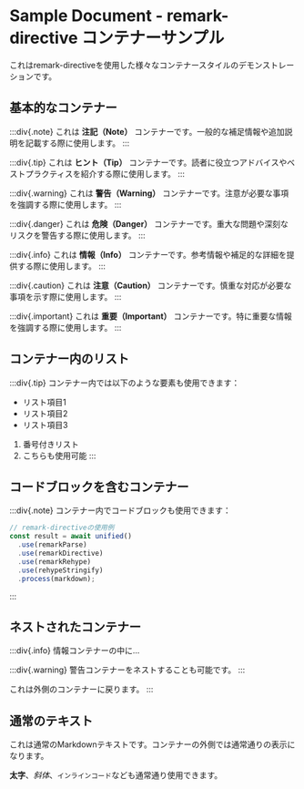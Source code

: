 # Sample Document - remark-directive コンテナーサンプル

これはremark-directiveを使用した様々なコンテナースタイルのデモンストレーションです。

## 基本的なコンテナー

:::div{.note}
これは **注記（Note）** コンテナーです。一般的な補足情報や追加説明を記載する際に使用します。
:::

:::div{.tip}
これは **ヒント（Tip）** コンテナーです。読者に役立つアドバイスやベストプラクティスを紹介する際に使用します。
:::

:::div{.warning}
これは **警告（Warning）** コンテナーです。注意が必要な事項を強調する際に使用します。
:::

:::div{.danger}
これは **危険（Danger）** コンテナーです。重大な問題や深刻なリスクを警告する際に使用します。
:::

:::div{.info}
これは **情報（Info）** コンテナーです。参考情報や補足的な詳細を提供する際に使用します。
:::

:::div{.caution}
これは **注意（Caution）** コンテナーです。慎重な対応が必要な事項を示す際に使用します。
:::

:::div{.important}
これは **重要（Important）** コンテナーです。特に重要な情報を強調する際に使用します。
:::

## コンテナー内のリスト

:::div{.tip}
コンテナー内では以下のような要素も使用できます：

- リスト項目1
- リスト項目2
- リスト項目3

1. 番号付きリスト
2. こちらも使用可能
:::

## コードブロックを含むコンテナー

:::div{.note}
コンテナー内でコードブロックも使用できます：

```javascript
// remark-directiveの使用例
const result = await unified()
  .use(remarkParse)
  .use(remarkDirective)
  .use(remarkRehype)
  .use(rehypeStringify)
  .process(markdown);
```
:::

## ネストされたコンテナー

:::div{.info}
情報コンテナーの中に...

:::div{.warning}
警告コンテナーをネストすることも可能です。
:::

これは外側のコンテナーに戻ります。
:::

## 通常のテキスト

これは通常のMarkdownテキストです。コンテナーの外側では通常通りの表示になります。

**太字**、*斜体*、`インラインコード`なども通常通り使用できます。